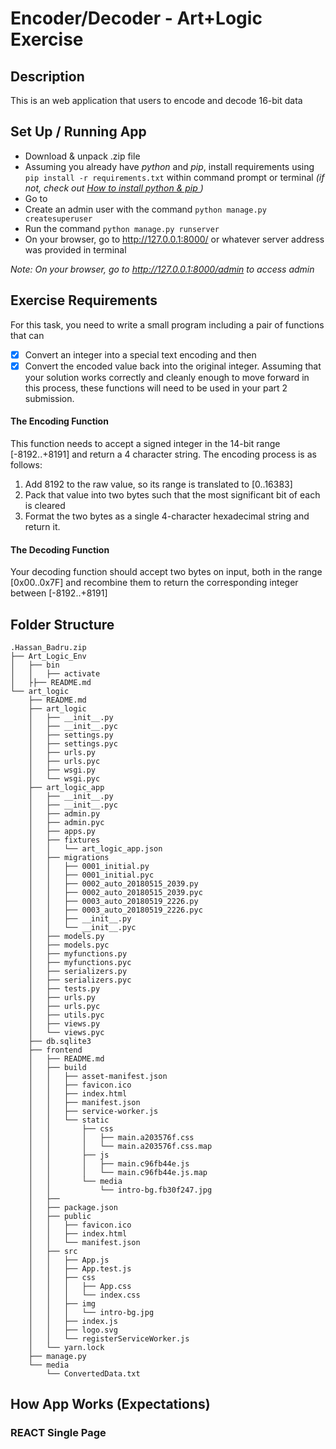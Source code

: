 
# Encoder/Decoder - Art+Logic Exercise

## Description
This is an web application that users to encode and decode 16-bit data

## Set Up / Running App
- Download & unpack .zip file
- Assuming you already have *python* and *pip*, install requirements using `​ pip install -r requirements.txt` within command prompt or terminal *(if not, check out [How to install python & pip ](https://pip.pypa.io/en/stable/installing/))*
- Go to 
- Create an admin user with the command `python manage.py createsuperuser`
- Run the command `python manage.py runserver`
- On your browser, go to http://127.0.0.1:8000/ or whatever server address was provided in terminal

*Note: On your browser, go to http://127.0.0.1:8000/admin to access admin*

## Exercise Requirements
For this task, you need to write a small program including a pair of functions that can
- [x] Convert an integer into a special text encoding and then
- [x] Convert the encoded value back into the original integer.
Assuming that your solution works correctly and cleanly enough to move forward in this process, these
functions will need to be used in your part 2 submission.
#### The Encoding Function
This function needs to accept a signed integer in the 14-bit range [-8192..+8191] and return a 4 character
string.
The encoding process is as follows:
1. Add 8192 to the raw value, so its range is translated to [0..16383]
2. Pack that value into two bytes such that the most significant bit of each is cleared
3. Format the two bytes as a single 4-character hexadecimal string and return it.

#### The Decoding Function
Your decoding function should accept two bytes on input, both in the range [0x00..0x7F] and recombine
them to return the corresponding integer between [-8192..+8191]

## Folder Structure
```
.Hassan_Badru.zip
├── Art_Logic_Env
│   ├── bin
│   │   ├── activate
│   ├├── README.md
└── art_logic
    ├── README.md
    ├── art_logic
    │   ├── __init__.py
    │   ├── __init__.pyc
    │   ├── settings.py
    │   ├── settings.pyc
    │   ├── urls.py
    │   ├── urls.pyc
    │   ├── wsgi.py
    │   └── wsgi.pyc
    ├── art_logic_app
    │   ├── __init__.py
    │   ├── __init__.pyc
    │   ├── admin.py
    │   ├── admin.pyc
    │   ├── apps.py
    │   ├── fixtures
    │   │   └── art_logic_app.json
    │   ├── migrations
    │   │   ├── 0001_initial.py
    │   │   ├── 0001_initial.pyc
    │   │   ├── 0002_auto_20180515_2039.py
    │   │   ├── 0002_auto_20180515_2039.pyc
    │   │   ├── 0003_auto_20180519_2226.py
    │   │   ├── 0003_auto_20180519_2226.pyc
    │   │   ├── __init__.py
    │   │   └── __init__.pyc
    │   ├── models.py
    │   ├── models.pyc
    │   ├── myfunctions.py
    │   ├── myfunctions.pyc
    │   ├── serializers.py
    │   ├── serializers.pyc
    │   ├── tests.py
    │   ├── urls.py
    │   ├── urls.pyc
    │   ├── utils.pyc
    │   ├── views.py
    │   └── views.pyc
    ├── db.sqlite3
    ├── frontend
    │   ├── README.md
    │   ├── build
    │   │   ├── asset-manifest.json
    │   │   ├── favicon.ico
    │   │   ├── index.html
    │   │   ├── manifest.json
    │   │   ├── service-worker.js
    │   │   └── static
    │   │       ├── css
    │   │       │   ├── main.a203576f.css
    │   │       │   └── main.a203576f.css.map
    │   │       ├── js
    │   │       │   ├── main.c96fb44e.js
    │   │       │   └── main.c96fb44e.js.map
    │   │       └── media
    │   │           └── intro-bg.fb30f247.jpg
    │   ├── 
    │   ├── package.json
    │   ├── public
    │   │   ├── favicon.ico
    │   │   ├── index.html
    │   │   └── manifest.json
    │   ├── src
    │   │   ├── App.js
    │   │   ├── App.test.js
    │   │   ├── css
    │   │   │   ├── App.css
    │   │   │   └── index.css
    │   │   ├── img
    │   │   │   └── intro-bg.jpg
    │   │   ├── index.js
    │   │   ├── logo.svg
    │   │   └── registerServiceWorker.js
    │   └── yarn.lock
    ├── manage.py
    └── media
        └── ConvertedData.txt
```
## How App Works (Expectations)
### REACT Single Page
